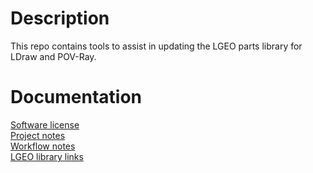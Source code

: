 # Description

This repo contains tools to assist in updating the LGEO parts library for LDraw and POV-Ray.

# Documentation

[Software license](license.md)<br>
[Project notes](project_notes.md)<br>
[Workflow notes](workflow_notes.md)<br>
[LGEO library links](lgeo_libraries_links.md)
